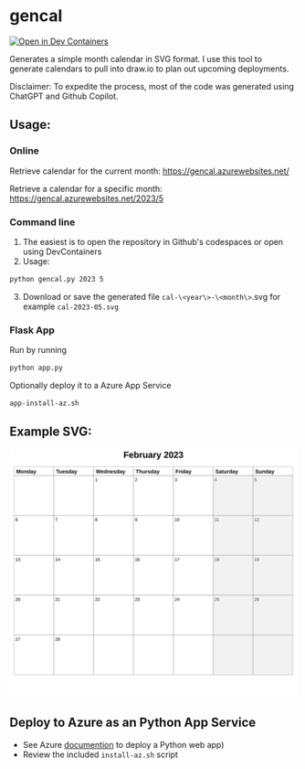 # gencal
[![Open in Dev Containers](https://img.shields.io/static/v1?label=Dev%20Containers&message=Open&color=blue&logo=visualstudiocode)](https://vscode.dev/redirect?url=vscode://ms-vscode-remote.remote-containers/cloneInVolume?url=https://github.com/philipf/gencal)

Generates a simple month calendar in SVG format.
I use this tool to generate calendars to pull into draw.io to plan out upcoming deployments.

Disclaimer: To expedite the process, most of the code was generated using ChatGPT and Github Copilot.

## Usage:

### Online

Retrieve calendar for the current month:
https://gencal.azurewebsites.net/

Retrieve a calendar for a specific month:
https://gencal.azurewebsites.net/2023/5

### Command line
1. The easiest is to open the repository in Github's codespaces or open using DevContainers
2. Usage:

```bash
python gencal.py 2023 5
```

3. Download or save the generated file `cal-\<year\>-\<month\>`.svg for example `cal-2023-05.svg`

### Flask App

Run by running

```bash
python app.py
```

Optionally deploy it to a Azure App Service

```bash
app-install-az.sh
```

## Example SVG:

<img src="calendar.svg"/>


## Deploy to Azure as an Python App Service
- See Azure [documention](https://learn.microsoft.com/en-us/azure/app-service/quickstart-python) to deploy a Python web app)
- Review the included `install-az.sh` script
